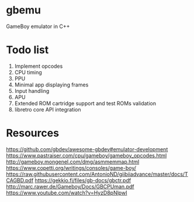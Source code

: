 # gbemu
GameBoy emulator in C++
# Todo list
1. Implement opcodes
2. CPU timing
3. PPU
4. Minimal app displaying frames
5. Input handling
6. APU
7. Extended ROM cartridge support and test ROMs validation
8. libretro core API integration
# Resources
https://github.com/gbdev/awesome-gbdev#emulator-development
https://www.pastraiser.com/cpu/gameboy/gameboy_opcodes.html
http://gameboy.mongenel.com/dmg/asmmemmap.html
https://www.copetti.org/writings/consoles/game-boy/
https://raw.githubusercontent.com/AntonioND/giibiiadvance/master/docs/TCAGBD.pdf
https://gekkio.fi/files/gb-docs/gbctr.pdf
http://marc.rawer.de/Gameboy/Docs/GBCPUman.pdf
https://www.youtube.com/watch?v=HyzD8pNlpwI